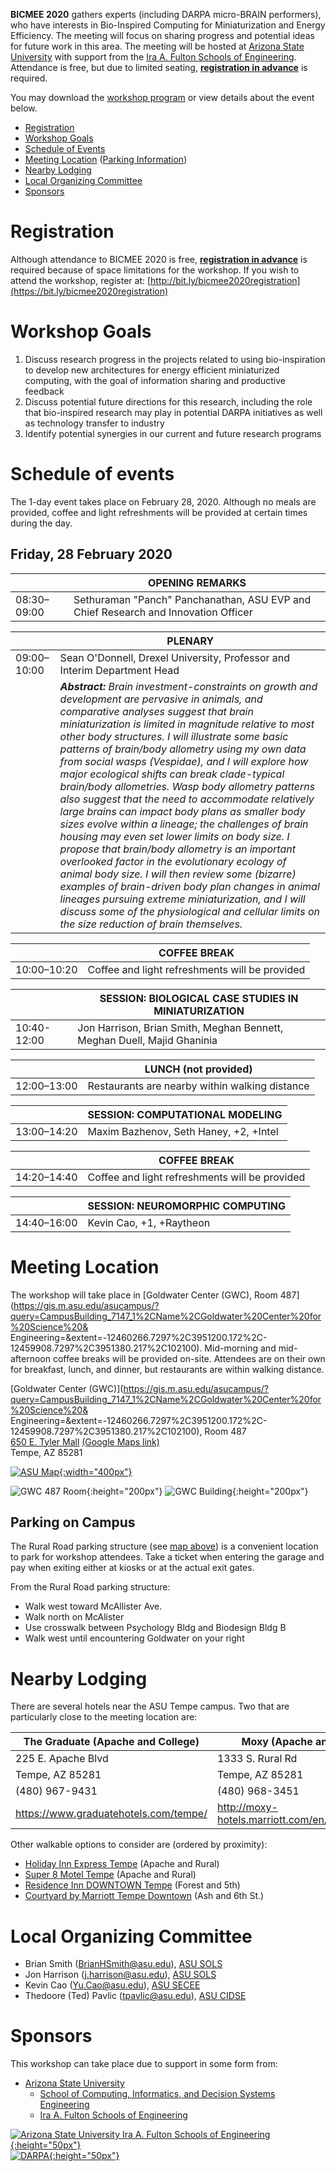 **BICMEE 2020** gathers experts (including DARPA micro-BRAIN performers), who have interests in Bio-Inspired Computing for Miniaturization and Energy Efficiency. The meeting will focus on sharing progress and potential ideas for future work in this area. The meeting will be hosted at [Arizona State University](http://www.asu.edu/) with support from the [Ira A. Fulton Schools of Engineering](https://engineering.asu.edu/). Attendance is free, but due to limited seating, [**registration in advance**](http://bit.ly/bicmee2020registration) is required.

You may download the [workshop program](BICMEE2020_program.pdf) or view details about the event below.

* [Registration](#registration)
* [Workshop Goals](#workshop-goals)
* [Schedule of Events](#schedule-of-events)
* [Meeting Location](#meeting-location) ([Parking Information](#parking-on-campus))
* [Nearby Lodging](#meeting-location)
* [Local Organizing Committee](#local-organizing-committee)
* [Sponsors](#sponsors)

# Registration

Although attendance to BICMEE 2020 is free, [**registration in advance**](http://bit.ly/bicmee2020registration) is required because of space limitations for the workshop. If you wish to attend the workshop, register at: [http://bit.ly/bicmee2020registration](https://bit.ly/bicmee2020registration)

# Workshop Goals

1. Discuss research progress in the projects related to using bio-inspiration to develop new architectures for energy efficient miniaturized computing, with the goal of information sharing and productive feedback
1. Discuss potential future directions for this research, including the role that bio-inspired research may play in potential DARPA initiatives as well as technology transfer to industry
1. Identify potential synergies in our current and future research programs

# Schedule of events

The 1-day event takes place on February 28, 2020. Although no meals are provided, coffee and light refreshments will be provided at certain times during the day.

## Friday, 28 February 2020

|             | OPENING REMARKS |
| ----------- | --------- |
| 08:30–09:00 | Sethuraman "Panch" Panchanathan, ASU EVP and Chief Research and Innovation Officer |

|             | PLENARY |
| ----------- | ------------------------ |
| 09:00–10:00 | Sean O'Donnell, Drexel University, Professor and Interim Department Head |
|             | _**Abstract:** Brain investment-constraints on growth and development are pervasive in animals, and comparative analyses suggest that brain miniaturization is limited in magnitude relative to most other body structures. I will illustrate some basic patterns of brain/body allometry using my own data from social wasps (Vespidae), and I will explore how major ecological shifts can break clade-typical brain/body allometries. Wasp body allometry patterns also suggest that the need to accommodate relatively large brains can impact body plans as smaller body sizes evolve within a lineage; the challenges of brain housing may even set lower limits on body size. I propose that brain/body allometry is an important overlooked factor in the evolutionary ecology of animal body size. I will then review some (bizarre) examples of brain-driven body plan changes in animal lineages pursuing extreme miniaturization, and I will discuss some of the physiological and cellular limits on the size reduction of brain themselves._ |

|             | COFFEE BREAK |
| ----------- | ------------ |
| 10:00–10:20 | Coffee and light refreshments will be provided |

|             | SESSION: BIOLOGICAL CASE STUDIES IN MINIATURIZATION |
| ----------- | --------------------- |
| 10:40-12:00 | Jon Harrison, Brian Smith, Meghan Bennett, Meghan Duell, Majid Ghaninia |

|             | LUNCH (not provided) |
| ----------- | ------------ |
| 12:00–13:00 | Restaurants are nearby within walking distance |

|             | SESSION: COMPUTATIONAL MODELING |
| ----------- | -------------------- |
| 13:00–14:20 | Maxim Bazhenov, Seth Haney, +2, +Intel |

|             | COFFEE BREAK |
| ----------- | ------------ |
| 14:20–14:40 | Coffee and light refreshments will be provided |

|             | SESSION: NEUROMORPHIC COMPUTING |
| ----------- | -------------------- |
| 14:40–16:00 | Kevin Cao, +1, +Raytheon |

# Meeting Location

The workshop will take place in [Goldwater Center (GWC), Room 487](https://gis.m.asu.edu/asucampus/?query=CampusBuilding_7147_1%2CName%2CGoldwater%20Center%20for%20Science%20& Engineering=&extent=-12460266.7297%2C3951200.172%2C-12459908.7297%2C3951380.217%2C102100). Mid-morning and mid-afternoon coffee breaks will be provided on-site. Attendees are on their own for breakfast, lunch, and dinner, but restaurants are within walking distance.

[Goldwater Center (GWC)](https://gis.m.asu.edu/asucampus/?query=CampusBuilding_7147_1%2CName%2CGoldwater%20Center%20for%20Science%20& Engineering=&extent=-12460266.7297%2C3951200.172%2C-12459908.7297%2C3951380.217%2C102100), Room 487<br>
[650 E. Tyler Mall](https://goo.gl/maps/JqzLdjv2vGUncwiRA) [(Google Maps link)](https://goo.gl/maps/JqzLdjv2vGUncwiRA)<br>
Tempe, AZ  85281

[![ASU Map](ASUmap.png "Annotated Map of ASU"){:width="400px"}](ASUmap.png)

![GWC 487 Room](GWC487.jpg "Inside of GWC 487"){:height="200px"} ![GWC Building](GWC.jpg "Front of GWC Building"){:height="200px"}

## Parking on Campus

The Rural Road parking structure (see [map above](ASUmap.png)) is
a convenient location to park for workshop attendees. Take a ticket when
entering the garage and pay when exiting either at kiosks or at the
actual exit gates.

From the Rural Road parking structure:
* Walk west toward McAllister Ave.
* Walk north on McAlister
* Use crosswalk between Psychology Bldg and Biodesign Bldg B
* Walk west until encountering Goldwater on your right

# Nearby Lodging

There are several hotels near the ASU Tempe campus. Two that are particularly close to the meeting location are:

| The Graduate (Apache and College)       | Moxy (Apache and Rural) |
| --------------------------------------- | ---------------------------- |
| 225 E. Apache Blvd                      | 1333 S. Rural Rd             |
| Tempe, AZ  85281                        | Tempe, AZ  85281             |
| (480) 967-9431                          | (480) 968-3451               |
| <a target="_blank" href="https://www.graduatehotels.com/tempe/">https://www.graduatehotels.com/tempe/</a>   |  <a target="_blank" href="http://moxy-hotels.marriott.com/en/hotels/tempe">http://moxy-hotels.marriott.com/en/hotels/tempe</a>  |

Other walkable options to consider are (ordered by proximity):
* [Holiday Inn Express Tempe](https://www.ihg.com/holidayinnexpress/hotels/us/en/tempe/phxwb/hoteldetail) (Apache and Rural)
* [Super 8 Motel Tempe](https://www.wyndhamhotels.com/super-8/tempe-arizona/super-8-tempe-asu-airport/overview) (Apache and Rural)
* [Residence Inn DOWNTOWN Tempe](https://www.marriott.com/hotels/travel/phxrt-residence-inn-tempe/) (Forest and 5th)
* [Courtyard by Marriott Tempe Downtown](https://www.marriott.com/hotels/travel/phxte-courtyard-tempe-downtown/) (Ash and 6th St.)

# Local Organizing Committee

* Brian Smith ([BrianHSmith@asu.edu](mailto:BrianHSmith@asu.edu)), [ASU SOLS](http://sols.asu.edu/)
* Jon Harrison ([j.harrison@asu.edu](mailto:j.harrison@asu.edu)), [ASU SOLS](http://sols.asu.edu/)
* Kevin Cao ([Yu.Cao@asu.edu](mailto:Yu.Cao@asu.edu)), [ASU SECEE](https://ecee.engineering.asu.edu/)
* Thedoore (Ted) Pavlic ([tpavlic@asu.edu](mailto:tpavlic@asu.edu)), [ASU CIDSE](https://cidse.engineering.asu.edu/)

# Sponsors

This workshop can take place due to support in some form from:

* [Arizona State University](http://www.asu.edu/)
  * [School of Computing, Informatics, and Decision Systems Engineering](http://cidse.engineering.asu.edu/)
  * [Ira A. Fulton Schools of Engineering](https://engineering.asu.edu/)

[![Arizona State University Ira A. Fulton Schools of Engineering](asu_fse_logo.png){:height="50px"}](http://engineering.asu.edu/)<br>
[![DARPA](darpa_logo.jpg){:height="50px"}](http://www.darpa.mil/)
